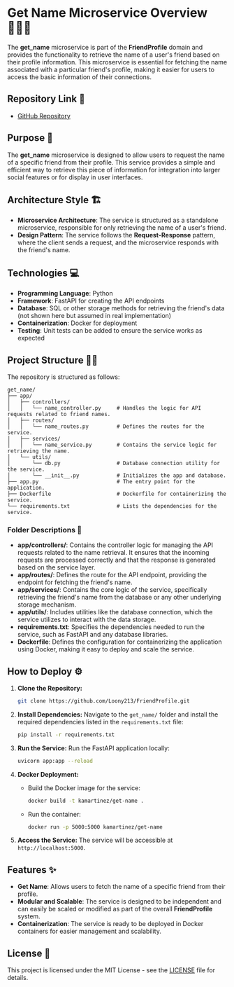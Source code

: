 
# Get Name Microservice Overview 🧑‍🤝‍🧑

The **get_name** microservice is part of the **FriendProfile** domain and provides the functionality to retrieve the name of a user's friend based on their profile information. This microservice is essential for fetching the name associated with a particular friend's profile, making it easier for users to access the basic information of their connections.

## Repository Link 📁
- [GitHub Repository](https://github.com/Loony213/FriendProfile)

## Purpose 🎯
The **get_name** microservice is designed to allow users to request the name of a specific friend from their profile. This service provides a simple and efficient way to retrieve this piece of information for integration into larger social features or for display in user interfaces.

## Architecture Style 🏗️
- **Microservice Architecture**: The service is structured as a standalone microservice, responsible for only retrieving the name of a user's friend.
- **Design Pattern**: The service follows the **Request-Response** pattern, where the client sends a request, and the microservice responds with the friend's name.

## Technologies 💻
- **Programming Language**: Python
- **Framework**: FastAPI for creating the API endpoints
- **Database**: SQL or other storage methods for retrieving the friend's data (not shown here but assumed in real implementation)
- **Containerization**: Docker for deployment
- **Testing**: Unit tests can be added to ensure the service works as expected

## Project Structure 🧑‍💻
The repository is structured as follows:

```
get_name/
├── app/
│   ├── controllers/
│   │   └── name_controller.py     # Handles the logic for API requests related to friend names.
│   ├── routes/
│   │   └── name_routes.py         # Defines the routes for the service.
│   ├── services/
│   │   └── name_service.py        # Contains the service logic for retrieving the name.
│   └── utils/
│       └── db.py                  # Database connection utility for the service.
│       └── __init__.py            # Initializes the app and database.
├── app.py                         # The entry point for the application.
├── Dockerfile                     # Dockerfile for containerizing the service.
└── requirements.txt               # Lists the dependencies for the service.
```

### Folder Descriptions 📂
- **app/controllers/**: Contains the controller logic for managing the API requests related to the name retrieval. It ensures that the incoming requests are processed correctly and that the response is generated based on the service layer.
- **app/routes/**: Defines the route for the API endpoint, providing the endpoint for fetching the friend's name.
- **app/services/**: Contains the core logic of the service, specifically retrieving the friend's name from the database or any other underlying storage mechanism.
- **app/utils/**: Includes utilities like the database connection, which the service utilizes to interact with the data storage.
- **requirements.txt**: Specifies the dependencies needed to run the service, such as FastAPI and any database libraries.
- **Dockerfile**: Defines the configuration for containerizing the application using Docker, making it easy to deploy and scale the service.

## How to Deploy ⚙️
1. **Clone the Repository:**
   ```bash
   git clone https://github.com/Loony213/FriendProfile.git
   ```

2. **Install Dependencies:**
   Navigate to the `get_name/` folder and install the required dependencies listed in the `requirements.txt` file:
   ```bash
   pip install -r requirements.txt
   ```

3. **Run the Service:**
   Run the FastAPI application locally:
   ```bash
   uvicorn app:app --reload
   ```

4. **Docker Deployment:**
   - Build the Docker image for the service:
     ```bash
     docker build -t kamartinez/get-name .
     ```
   - Run the container:
     ```bash
     docker run -p 5000:5000 kamartinez/get-name
     ```

5. **Access the Service:**
   The service will be accessible at `http://localhost:5000`.

## Features ✨
- **Get Name**: Allows users to fetch the name of a specific friend from their profile.
- **Modular and Scalable**: The service is designed to be independent and can easily be scaled or modified as part of the overall **FriendProfile** system.
- **Containerization**: The service is ready to be deployed in Docker containers for easier management and scalability.

## License 📜
This project is licensed under the MIT License - see the [LICENSE](LICENSE) file for details.
